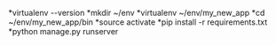   *virtualenv --version
  *mkdir ~/env
  *virtualenv ~/env/my_new_app
  *cd ~/env/my_new_app/bin
  *source activate
  *pip install -r requirements.txt
  *python manage.py runserver